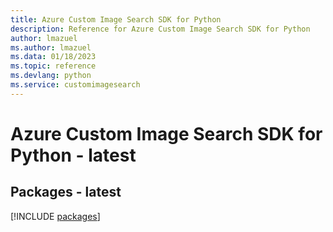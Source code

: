 ```yaml
---
title: Azure Custom Image Search SDK for Python
description: Reference for Azure Custom Image Search SDK for Python
author: lmazuel
ms.author: lmazuel
ms.data: 01/18/2023
ms.topic: reference
ms.devlang: python
ms.service: customimagesearch
---
```

# Azure Custom Image Search SDK for Python - latest
## Packages - latest
[!INCLUDE [packages](custom-image-search-index.md)]